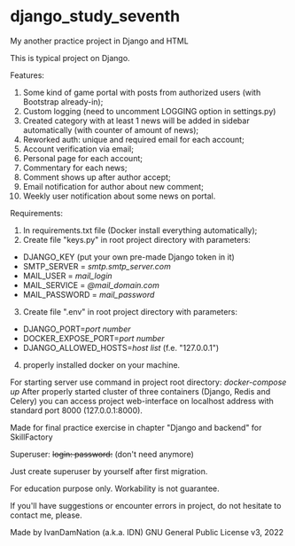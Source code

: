 # django_study_seventh

My another practice project in Django and HTML


This is typical project on Django.


Features:
1) Some kind of game portal with posts from authorized users (with Bootstrap already-in);
2) Custom logging (need to uncomment LOGGING option in settings.py)
3) Created category with at least 1 news will be added in sidebar automatically (with counter of amount of news);
4) Reworked auth: unique and required email for each account;
5) Account verification via email;
6) Personal page for each account;
7) Commentary for each news;
8) Comment shows up after author accept;
9) Email notification for author about new comment;
10) Weekly user notification about some news on portal.

Requirements: 
1) In requirements.txt file (Docker install everything automatically);
2) Create file "keys.py" in root project directory with parameters: 
- DJANGO_KEY (put your own pre-made Django token in it)
- SMTP_SERVER = *smtp.smtp_server.com*
- MAIL_USER = *mail_login*
- MAIL_SERVICE = *@mail_domain.com*
- MAIL_PASSWORD = *mail_password*
3) Create file ".env" in root project directory with parameters:
- DJANGO_PORT=*port number*
- DOCKER_EXPOSE_PORT=*port number*
- DJANGO_ALLOWED_HOSTS=*host list* (f.e. "127.0.0.1")
4) properly installed docker on your machine.


For starting server use command in project root directory:
*docker-compose up*
After properly started cluster of three containers (Django, Redis and Celery) you can access project web-interface on localhost address with standard port 8000 (127.0.0.1:8000).


Made for final practice exercise in chapter "Django and backend" for SkillFactory

Superuser:
~~login: 
password:~~ (don't need anymore)

Just create superuser by yourself after first migration.


For education purpose only. Workability is not guarantee.

If you'll have suggestions or encounter errors in project, do not hesitate to contact me, please.

Made by IvanDamNation (a.k.a. IDN) GNU General Public License v3, 2022
